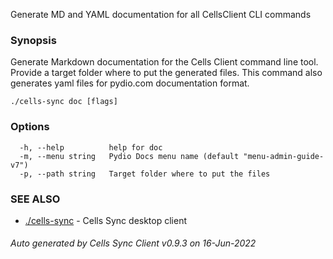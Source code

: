 Generate MD and YAML documentation for all CellsClient CLI commands

### Synopsis

Generate Markdown documentation for the Cells Client command line tool.
Provide a target folder where to put the generated files.
This command also generates yaml files for pydio.com documentation format.


```
./cells-sync doc [flags]
```

### Options

```
  -h, --help          help for doc
  -m, --menu string   Pydio Docs menu name (default "menu-admin-guide-v7")
  -p, --path string   Target folder where to put the files
```

### SEE ALSO

* [./cells-sync](./cells-sync)	 - Cells Sync desktop client

###### Auto generated by Cells Sync Client v0.9.3 on 16-Jun-2022
